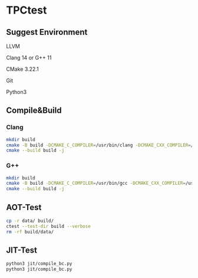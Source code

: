 # TPCtest

## Suggest Environment

LLVM

Clang 14 or G++ 11

CMake 3.22.1

Git

Python3

## Compile&Build
### Clang
```bash
mkdir build
cmake -B build -DCMAKE_C_COMPILER=/usr/bin/clang -DCMAKE_CXX_COMPILER=/usr/bin/clang++
cmake --build build -j
```

### G++
```bash
mkdir build
cmake -B build -DCMAKE_C_COMPILER=/usr/bin/gcc -DCMAKE_CXX_COMPILER=/usr/bin/g++
cmake --build build -j
```

## AOT-Test

```bash
cp -r data/ build/
ctest --test-dir build --verbose
rm -rf build/data/
```

## JIT-Test

```bash
python3 jit/compile_bc.py
python3 jit/compile_bc.py
```

